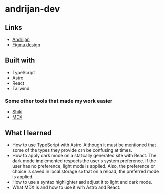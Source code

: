 # andrijan-dev

## Links

- [Andrijan](https://andrijan.dev/)
- [Figma design](https://www.figma.com/file/3DpTLdM5QRwwhjtiwzJzbK/Andrijan's-Personal-Site-Public?node-id=0%3A1)

## Built with

- TypeScript
- Astro
- React
- Tailwind

### Some other tools that made my work easier

- [Shiki](https://github.com/shikijs/shiki)
- [MDX](https://headlessui.com/react/transition)

## What I learned

- How to use TypeScript with Astro. Although it must be mentioned that some of the types they provide can be confusing at times.
- How to apply dark mode on a statically generated site with React. The dark mode implemented respects the user's system preference. If the user has no preference, light mode is applied. Also, the preference or choice is saved in local storage so that on a reload, the preferred mode is applied.
- How to use a syntax highlighter and adjust it to light and dark mode.
- What MDX is and how to use it with Astro and React.
